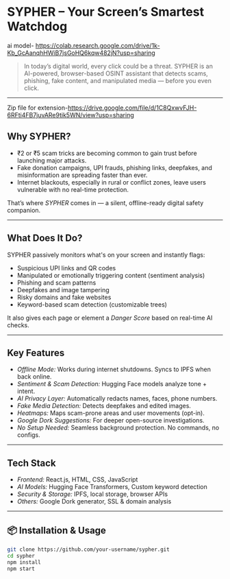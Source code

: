 # SYPHER – Your Screen’s Smartest Watchdog
ai model- https://colab.research.google.com/drive/1k-Kb_GcAanqhHWiB7jsGoHQ6kqw482jN?usp=sharing

> In today’s digital world, every click could be a threat. SYPHER is an AI-powered, browser-based OSINT assistant that detects scams, phishing, fake content, and manipulated media — before you even click.

---
Zip file for extension-https://drive.google.com/file/d/1C8QxwvFJH-6RFti4FB7juvARe9tik5WN/view?usp=sharing

## Why SYPHER?

- ₹2 or ₹5 scam tricks are becoming common to gain trust before launching major attacks.
- Fake donation campaigns, UPI frauds, phishing links, deepfakes, and misinformation are spreading faster than ever.
- Internet blackouts, especially in rural or conflict zones, leave users vulnerable with no real-time protection.

That’s where *SYPHER* comes in — a silent, offline-ready digital safety companion.

---

## What Does It Do?

SYPHER passively monitors what's on your screen and instantly flags:
- Suspicious UPI links and QR codes  
- Manipulated or emotionally triggering content (sentiment analysis)  
- Phishing and scam patterns  
- Deepfakes and image tampering  
- Risky domains and fake websites  
- Keyword-based scam detection (customizable trees)

It also gives each page or element a *Danger Score* based on real-time AI checks.

---

## Key Features

- *Offline Mode:* Works during internet shutdowns. Syncs to IPFS when back online.
- *Sentiment & Scam Detection:* Hugging Face models analyze tone + intent.
- *AI Privacy Layer:* Automatically redacts names, faces, phone numbers.
- *Fake Media Detection:* Detects deepfakes and edited images.
- *Heatmaps:* Maps scam-prone areas and user movements (opt-in).
- *Google Dork Suggestions:* For deeper open-source investigations.
- *No Setup Needed:* Seamless background protection. No commands, no configs.

---

## Tech Stack

- *Frontend:* React.js, HTML, CSS, JavaScript
- *AI Models:* Hugging Face Transformers, Custom keyword detection
- *Security & Storage:* IPFS, local storage, browser APIs
- *Others:* Google Dork generator, SSL & domain analysis

---

## 📦 Installation & Usage

```bash
git clone https://github.com/your-username/sypher.git
cd sypher
npm install
npm start
